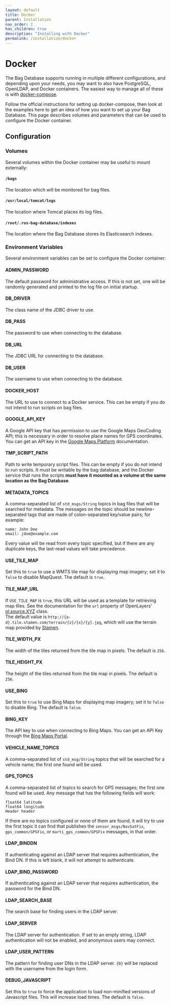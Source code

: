```yaml
---
layout: default
title: Docker
parent: Installation
nav_order: 2
has_children: true
description: "Installing with Docker"
permalink: /installation/docker
---
```


# Docker

The Bag Database supports running in multiple different configurations, and depending upon
your needs, you may want to also have PostgreSQL, OpenLDAP, and Docker containers.  The
easiest way to manage all of these is with [docker-compose](https://docs.docker.com/compose/).

Follow the official instructions for setting up docker-compose, then look at the examples
here to get an idea of how you want to set up your Bag Database.  This page describes
volumes and parameters that can be used to configure the Docker container.

## Configuration

### Volumes

Several volumes within the Docker container may be useful to mount externally:

#### `/bags`

The location which will be monitored for bag files.

#### `/usr/local/tomcat/logs`

The location where Tomcat places its log files.

#### `/root/.ros-bag-database/indexes`

The location where the Bag Database stores its Elasticsearch indexes.

### Environment Variables

Several environment variables can be set to configure the Docker container:

#### ADMIN_PASSWORD

The default password for administrative access.  If this is not set, one will be randomly
generated and printed to the log file on initial startup.

#### DB_DRIVER

The class name of the JDBC driver to use.

#### DB_PASS

The password to use when connecting to the database.

#### DB_URL

The JDBC URL for connecting to the database.

#### DB_USER

The username to use when connecting to the database.

#### DOCKER_HOST

The URL to use to connect to a Docker service.  This can be empty if you do not intend to run
scripts on bag files.

#### GOOGLE_API_KEY

A Google API key that has permission to use the Google Maps GeoCoding API; this is necessary in
order to resolve place names for GPS coordinates.  You can get an API key in the
[Google Maps Platform](https://developers.google.com/maps/documentation/geocoding/get-api-key)
documentation.

#### TMP_SCRIPT_PATH

Path to write temporary script files.  This can be empty if you do not intend to run scripts.
It must be writable by the bag database, and the Docker service that runs the scripts **must have
it mounted as a volume at the same location as the Bag Database**.

#### METADATA_TOPICS

A comma-separated list of `std_msgs/String` topics in bag files that will be searched for
metadata.  The messages on the topic should be newline-separated tags that are made of
colon-separated key/value pairs; for example:
```
name: John Doe
email: jdoe@example.com
```
Every value will be read from every topic specified, but if there are any duplicate keys, the
last-read values will take precedence.

#### USE_TILE_MAP

Set this to `true` to use a WMTS tile map for displaying map imagery; set it to `false`
to disable MapQuest.  The default is `true`.

#### TILE_MAP_URL

If `USE_TILE_MAP` is `true`, this URL will be used as a template for retrieving 
map tiles.  See the documentation for the `url` property of OpenLayers' 
[ol.source.XYZ](http://openlayers.org/en/latest/apidoc/ol.source.XYZ.html) class.  
The default value is `http://{a-d}.tile.stamen.com/terrain/{z}/{x}/{y}.jpg`, which will
use the terrain map provided by [Stamen](http://maps.stamen.com/).

#### TILE_WIDTH_PX

The width of the tiles returned from the tile map in pixels.  The default is `256`.

#### TILE_HEIGHT_PX

The height of the tiles returned from the tile map in pixels.  The default is `256`.

#### USE_BING

Set this to `true` to use Bing Maps for displaying map imagery; set it to `false` to disable Bing.
The default is `false`.

#### BING_KEY

The API key to use when connecting to Bing Maps.  You can get an API Key through the
[Bing Maps Portal](https://www.bingmapsportal.com/).

#### VEHICLE_NAME_TOPICS

A comma-separated list of `std_msg/String` topics that will be searched for a vehicle name;
the first one found will be used.

#### GPS_TOPICS

A comma-separated list of topics to search for GPS messages; the first one found will be used.
Any message that has the following fields will work:
```
float64 latitude
float64 longitude
Header header
```
If there are no topics configured or none of them are found, it will try to use the first topic
it can find that publishes the `sensor_msgs/NavSatFix`, `gps_common/GPSFix`, or
`marti_gps_common/GPSFix` messages, in that order.

#### LDAP_BINDDN

If authenticating against an LDAP server that requires authentication, the Bind DN.  If this is
left blank, it will not attempt to authenticate.

#### LDAP_BIND_PASSWORD

If authenticating against an LDAP server that requires authentication, the password for the
Bind DN.

#### LDAP_SEARCH_BASE

The search base for finding users in the LDAP server.

#### LDAP_SERVER

The LDAP server for authentication.  If set to an empty string, LDAP authentication will not be
enabled, and anonymous users may connect.

#### LDAP_USER_PATTERN

The pattern for finding user DNs in the LDAP server.  `{0}` will be replaced with the username
from the login form.

#### DEBUG_JAVASCRIPT

Set this to `true` to force the application to load non-minified versions of Javascript files.
This will increase load times.  The default is `false`.
